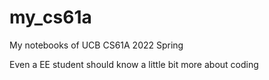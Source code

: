 # my_cs61a
My notebooks of UCB CS61A 2022 Spring

Even a EE student should know a little bit more about coding
